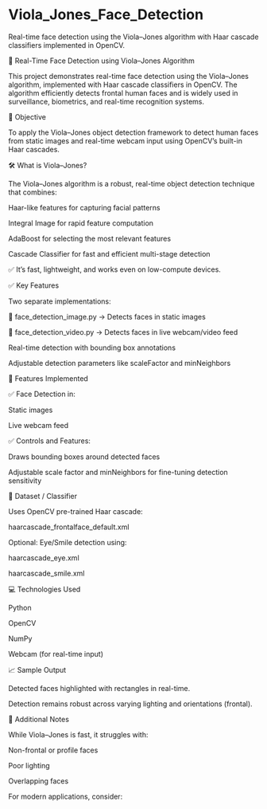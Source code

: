 
# Viola_Jones_Face_Detection

Real-time face detection using the Viola–Jones algorithm with Haar cascade classifiers implemented in OpenCV.


👤 Real-Time Face Detection using Viola–Jones Algorithm

This project demonstrates real-time face detection using the Viola–Jones algorithm, implemented with Haar cascade classifiers in OpenCV. The algorithm efficiently detects frontal human faces and is widely used in surveillance, biometrics, and real-time recognition systems.

🎯 Objective


To apply the Viola–Jones object detection framework to detect human faces from static images and real-time webcam input using OpenCV’s built-in Haar cascades.

🛠️ What is Viola–Jones?

The Viola–Jones algorithm is a robust, real-time object detection technique that combines:

Haar-like features for capturing facial patterns

Integral Image for rapid feature computation

AdaBoost for selecting the most relevant features

Cascade Classifier for fast and efficient multi-stage detection

✅ It’s fast, lightweight, and works even on low-compute devices.




✅ Key Features

Two separate implementations:


📸 face_detection_image.py → Detects faces in static images

🎥 face_detection_video.py → Detects faces in live webcam/video feed


Real-time detection with bounding box annotations

Adjustable detection parameters like scaleFactor and minNeighbors


📂 Features Implemented

✅ Face Detection in:

Static images

Live webcam feed


✅ Controls and Features:

Draws bounding boxes around detected faces

Adjustable scale factor and minNeighbors for fine-tuning detection sensitivity


📁 Dataset / Classifier

Uses OpenCV pre-trained Haar cascade:

haarcascade_frontalface_default.xml



Optional: Eye/Smile detection using:

haarcascade_eye.xml

haarcascade_smile.xml


💻 Technologies Used

Python

OpenCV

NumPy

Webcam (for real-time input)

📈 Sample Output

Detected faces highlighted with rectangles in real-time.


Detection remains robust across varying lighting and orientations (frontal).


🔬 Additional Notes

While Viola–Jones is fast, it struggles with:

Non-frontal or profile faces

Poor lighting

Overlapping faces



For modern applications, consider:


